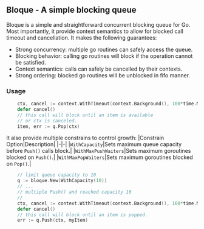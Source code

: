 Bloque - A simple blocking queue
---

Bloque is a simple and straightforward concurrent blocking queue for Go. Most importantly, it provide context semantics to allow for blocked call timeout and cancellation. It makes the following guarantees:
* Strong concurrency: multiple go routines can safely access the queue.
* Blocking behavior: calling go routines will block if the operation cannot be satisfied.
* Context semantics: calls can safely be cancelled by their contexts.
* Strong ordering: blocked go routines will be unblocked in fifo manner.

### Usage

```go
    ctx, cancel := context.WithTimeout(context.Background(), 100*time.Milliseconds)
    defer cancel()
    // this call will block until an item is available
    // or ctx is canceled.
    item, err := q.Pop(ctx)
```

It also provide multiple constrains to control growth:
|Constrain Option|Description|
|-|-|
|`WithCapacity`|Sets maximum queue capacity before `Push()` calls block.|
|`WithMaxPushWaiters`|Sets maximum goroutines blocked on `Push()`.|
|`WithMaxPopWaiters`|Sets maximum goroutines blocked on `Pop()`.|

```go
    // limit queue capacity to 10
    q := bloque.New(WithCapacity(10))
    // ...
    // multiple Push() and reached capacity 10
    //
    ctx, cancel := context.WithTimeout(context.Background(), 100*time.Milliseconds)
    defer cancel()
    // this call will block until an item is popped.
    err := q.Push(ctx, myItem)
```